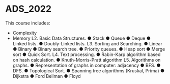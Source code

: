 # ADS_2022
This course includes:
  * Complexity
  * Memory
L2. Basic Data Structures.
  ● Stack
  ● Queue
  ● Deque
  ● Linked lists.
  ● Doubly-Linked lists.
L3. Sorting and Searching.
  ● Linear
  ● Binary
  ● Binary search tree.
  ● Priority queues.
  ● Heap sort
  ● Merge sort
  ● Quick Sort.
L4. Text processing.
  ● Rabin-Karp algorithm based on hash calculation.
  ● Knuth-Morris-Pratt algorithm
L5. Algorithms on graphs.
  ● Representation of graphs in computer: adjacency
  ● BFS.
  ● DFS.
  ● Topological Sort.
  ● Spanning tree algorithms (Kruskal, Prima)
  ● Dijkstra
  ● Ford Bellman
  ● Floyd

